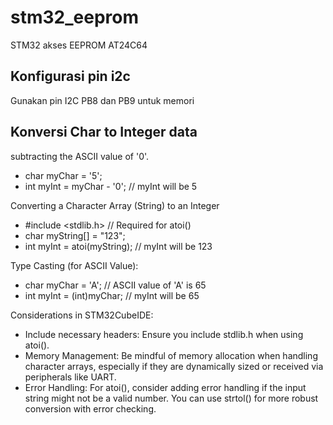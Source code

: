 # stm32_eeprom
STM32 akses EEPROM AT24C64

## Konfigurasi pin i2c
Gunakan pin I2C PB8 dan PB9 untuk memori

## Konversi Char to Integer data
subtracting the ASCII value of '0'.
- char myChar = '5';
- int myInt = myChar - '0'; // myInt will be 5

Converting a Character Array (String) to an Integer
- #include <stdlib.h> // Required for atoi()
- char myString[] = "123";
- int myInt = atoi(myString); // myInt will be 123

Type Casting (for ASCII Value):
- char myChar = 'A'; // ASCII value of 'A' is 65
- int myInt = (int)myChar; // myInt will be 65

Considerations in STM32CubeIDE:
- Include necessary headers: Ensure you include stdlib.h when using atoi().
- Memory Management: Be mindful of memory allocation when handling character arrays, especially if they are dynamically sized or received via peripherals like UART.
- Error Handling: For atoi(), consider adding error handling if the input string might not be a valid number. You can use strtol() for more robust conversion with error checking.
